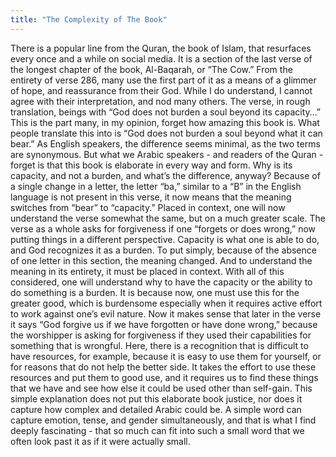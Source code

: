 ```yaml
---
title: "The Complexity of The Book"
---
```

There is a popular line from the Quran, the book of Islam, that resurfaces every once and a while on social media. It is a section of the last verse of the longest chapter of the book, Al-Baqarah, or “The Cow.” From the entirety of verse 286, many use the first part of it as a means of a glimmer of hope, and reassurance from their God. While I do understand, I cannot agree with their interpretation, and nod many others. The verse, in rough translation, beings with “God does not burden a soul beyond its capacity…” This is the part many, in my opinion, forget how amazing this book is. What people translate this into is “God does not burden a soul beyond what it can bear.” As English speakers, the difference seems minimal, as the two terms are synonymous. But what we Arabic speakers - and readers of the Quran - forget is that this book is elaborate in every way and form.
Why is its capacity, and not a burden, and what’s the difference, anyway? Because of a single change in a letter, the letter “ba,” similar to a “B” in the English language is not present in this verse, it now means that the meaning switches from “bear” to “capacity.” Placed in context, one will now understand the verse somewhat the same, but on a much greater scale. The verse as a whole asks for forgiveness if one “forgets or does wrong,” now putting things in a different perspective. Capacity is what one is able to do, and God recognizes it as a burden.
To put simply, because of the absence of one letter in this section, the meaning changed. And to understand the meaning in its entirety, it must be placed in context. With all of this considered, one will understand why to have the capacity or the ability to do something is a burden. It is because now, one must use this for the greater good, which is burdensome especially when it requires active effort to work against one’s evil nature. Now it makes sense that later in the verse it says “God forgive us if we have forgotten or have done wrong,” because the worshipper is asking for forgiveness if they used their capabilities for something that is wrongful.
Here, there is a recognition that is difficult to have resources, for example, because it is easy to use them for yourself, or for reasons that do not help the better side. It takes the effort to use these resources and put them to good use, and it requires us to find these things that we have and see how else it could be used other than self-gain. This simple explanation does not put this elaborate book justice, nor does it capture how complex and detailed Arabic could be. A simple word can capture emotion, tense, and gender simultaneously, and that is what I find deeply fascinating - that so much can fit into such a small word that we often look past it as if it were actually small.


